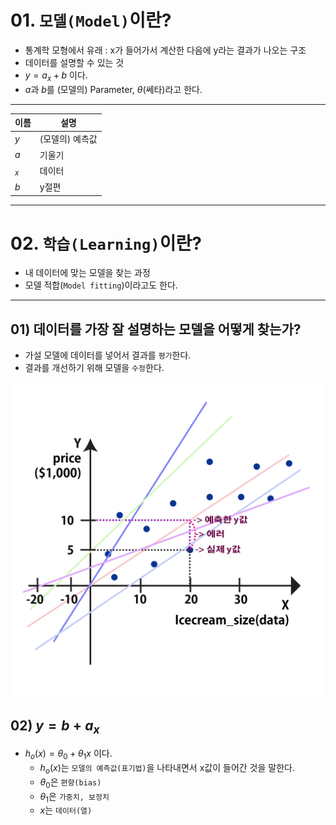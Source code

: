 # 01. `모델(Model)`이란?
 
- 통계학 모형에서 유래 : x가 들어가서 계산한 다음에 y라는 결과가 나오는 구조
- 데이터를 설명할 수 있는 것
- $y=a_x+b$ 이다.
- $a$과 $b$를 (모델의) Parameter, $\theta$(쎄타)라고 한다.

---
|이름|설명|
|--|--|
|$y$|(모델의) 예측값|
|$a$|기울기|
|$_x$|데이터|
|$b$|y절편|
---

# 02. `학습(Learning)`이란?
- 내 데이터에 맞는 모델을 찾는 과정
- 모델 적합(`Model fitting`)이라고도 한다.
---

## 01) 데이터를 가장 잘 설명하는 모델을 어떻게 찾는가?
- 가설 모델에 데이터를 넣어서 결과를 `평가`한다.
- 결과를 개선하기 위해 모델을 `수정`한다.

![alt text](./Linear_Regression-01.png)
## 02) $y=b+a_x$
- $h_o(x)=\theta_0 + \theta_1x$ 이다.
  - $h_o(x)$는 `모델의 예측값(표기법)`을 나타내면서 x값이 들어간 것을 말한다.
  - $\theta_0$은 `편향(bias)`
  - $\theta_1$은 `가중치, 보정치`
  - $x$는 `데이터(열)`
